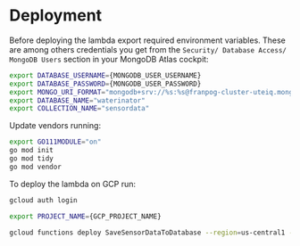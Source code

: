 # Deployment

Before deploying the lambda export required environment variables. These are among others credentials you get from the `Security/ Database Access/ MongoDB Users` section in your MongoDB Atlas cockpit:

```bash
export DATABASE_USERNAME={MONGODB_USER_USERNAME}
export DATABASE_PASSWORD={MONGODB_USER_PASSWORD}
export MONGO_URI_FORMAT="mongodb+srv://%s:%s@franpog-cluster-uteiq.mongodb.net/test?retryWrites=true&w=majority"
export DATABASE_NAME="waterinator"
export COLLECTION_NAME="sensordata"
```

Update vendors running:

```bash
export GO111MODULE="on"
go mod init
go mod tidy
go mod vendor
```

To deploy the lambda on GCP run:

```bash
gcloud auth login

export PROJECT_NAME={GCP_PROJECT_NAME}

gcloud functions deploy SaveSensorDataToDatabase --region=us-central1 --runtime go111 --trigger-http --project $PROJECT_NAME --set-env-vars DATABASE_USERNAME=$DATABASE_USERNAME --set-env-vars DATABASE_PASSWORD=$DATABASE_PASSWORD --set-env-vars MONGO_URI_FORMAT=$MONGO_URI_FORMAT --set-env-vars DATABASE_NAME=$DATABASE_NAME --set-env-vars COLLECTION_NAME=$COLLECTION_NAME
```
